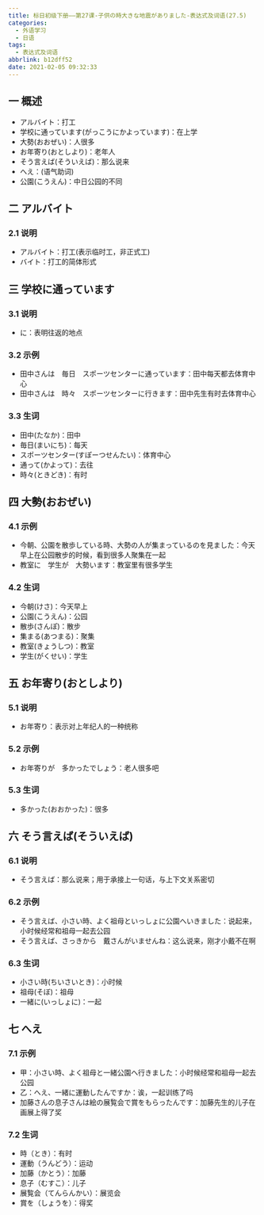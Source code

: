 ```yaml
---
title: 标日初级下册——第27课-子供の時大きな地震がありました-表达式及词语(27.5)
categories:
  - 外语学习
  - 日语
tags:
  - 表达式及词语
abbrlink: b12dff52
date: 2021-02-05 09:32:33
---
```

## 一 概述

* アルバイト：打工
* 学校に通っています(がっこうにかよっています)：在上学
* 大勢(おおぜい)：人很多
* お年寄り(おとしより)：老年人
* そう言えば(そういえば)：那么说来
* へえ：(语气助词)
* 公園(こうえん)：中日公园的不同

<!--more-->

## 二 アルバイト

### 2.1 说明

* アルバイト：打工(表示临时工，非正式工)
* バイト：打工的简体形式

## 三 学校に通っています

### 3.1 说明

* に：表明往返的地点

### 3.2 示例

* 田中さんは　毎日　スポーツセンターに通っています：田中每天都去体育中心
* 田中さんは　時々　スポーツセンターに行きます：田中先生有时去体育中心

### 3.3 生词

* 田中(たなか)：田中
* 毎日(まいにち)：每天
* スポーツセンター(すぽーつせんたい)：体育中心
* 通って(かよって)：去往
* 時々(ときどき)：有时

## 四 大勢(おおぜい)

### 4.1 示例

* 今朝、公園を散歩している時、大勢の人が集まっているのを見ました：今天早上在公园散步的时候，看到很多人聚集在一起
* 教室に　学生が　大勢います：教室里有很多学生

### 4.2 生词

* 今朝(けさ)：今天早上
* 公園(こうえん)：公园
* 散歩(さんぽ)：散步
* 集まる(あつまる)：聚集
* 教室(きょうしつ)：教室
* 学生(がくせい)：学生

## 五 お年寄り(おとしより)

### 5.1 说明

* お年寄り：表示对上年纪人的一种统称

### 5.2 示例

* お年寄りが　多かったでしょう：老人很多吧

### 5.3 生词

* 多かった(おおかった)：很多

## 六 そう言えば(そういえば)

### 6.1 说明

* そう言えば：那么说来；用于承接上一句话，与上下文关系密切

### 6.2 示例

* そう言えば、小さい時、よく祖母といっしょに公園へいきました：说起来，小时候经常和祖母一起去公园
* そう言えば、さっきから　戴さんがいませんね：这么说来，刚才小戴不在啊

### 6.3 生词

* 小さい時(ちいさいとき)：小时候
* 祖母(そぼ)：祖母
* 一緒に(いっしょに)：一起

## 七 へえ

### 7.1 示例

* 甲：小さい時、よく祖母と一緒公園へ行きました：小时候经常和祖母一起去公园
* 乙：へえ、一緒に運動したんですか：诶，一起训练了吗
* 加藤さんの息子さんは絵の展覧会で賞をもらったんです：加藤先生的儿子在画展上得了奖

### 7.2 生词

* 時（とき）：有时
* 運動（うんどう）：运动
* 加藤（かとう）：加藤
* 息子（むすこ）：儿子
* 展覧会（てんらんかい）：展览会
* 賞を（しょうを）：得奖